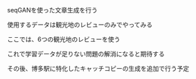 seqGANを使った文章生成を行う

使用するデータは観光地のレビューのみでやってみる

ここでは、6つの観光地のレビューを使う

これで学習データが足りない問題の解消になると期待する

その後、博多駅に特化したキャッチコピーの生成を追加で行う予定
